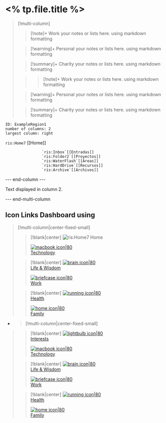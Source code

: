 # <% tp.file.title %>

> [!multi-column]
>
>> [!note]+ Work
>> your notes or lists here. using markdown formatting
>
>> [!warning]+ Personal
>> your notes or lists here. using markdown formatting
>
>> [!summary]+ Charity
>> your notes or lists here. using markdown formatting
>
>>> [!note]+ Work
>> your notes or lists here. using markdown formatting
>
>> [!warning]+ Personal
>> your notes or lists here. using markdown formatting
>
>> [!summary]+ Charity
>> your notes or lists here. using markdown formatting




```start-multi-column  
ID: ExampleRegion1  
number of columns: 2  
largest column: right
```

`ris:Home7` [[Home]] 
					
					`ris:Inbox`[[Entradas]] 
					`ris:Folder2`[[Proyectos]] 
					`ris:WaterFlash`[[Áreas]] 
					`ris:HardDrive`[[Recursos]]
					`ris:Archive`[[Archivos]]

--- end-column ---

Text displayed in column 2.

--- end-multi-column

## Icon Links Dashboard using

> [!multi-column|center-fixed-small]
>
>> [!blank|center]
>> ![<br/>`ris:Home7` Home](4-Recursos/Paginas/Home)
>>
>> [![macbook icon|80](https://img.icons8.com/ios/250/FFFFFF/macbook.png) <br/> Technology](target%20note.md)
>
>> [!blank|center]
>> [![brain icon|80](https://img.icons8.com/ios/250/FFFFFF/brain.png) <br/> Life & Wisdom](target%20note.md)
>>
>> [![briefcase icon|80](https://img.icons8.com/ios/250/FFFFFF/business.png) <br/> Work](target%20note.md)
>
>> [!blank|center]
>> [![running icon|80](https://img.icons8.com/ios/250/FFFFFF/sports-mode.png) <br/> Health](target%20note.md)
>>
>> [![home icon|80](https://img.icons8.com/ios/250/FFFFFF/house-with-a-garden.png) <br/> Family](target%20note.md)


- > [!multi-column|center-fixed-small]
>
>> [!blank|center]
>> [![lightbulb icon|80](https://img.icons8.com/ios/250/FFFFFF/light-on.png) <br/> Interests](target%20note.md)
>>
>> [![macbook icon|80](https://img.icons8.com/ios/250/FFFFFF/macbook.png) <br/> Technology](target%20note.md)
>
>> [!blank|center]
>> [![brain icon|80](https://img.icons8.com/ios/250/FFFFFF/brain.png) <br/> Life & Wisdom](target%20note.md)
>>
>> [![briefcase icon|80](https://img.icons8.com/ios/250/FFFFFF/business.png) <br/> Work](target%20note.md)
>
>> [!blank|center]
>> [![running icon|80](https://img.icons8.com/ios/250/FFFFFF/sports-mode.png) <br/> Health](target%20note.md)
>>
>> [![home icon|80](https://img.icons8.com/ios/250/FFFFFF/house-with-a-garden.png) <br/> Family](target%20note.md)